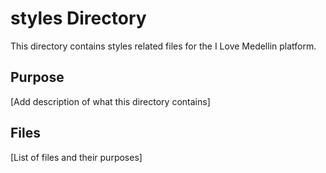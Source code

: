 # styles Directory

This directory contains styles related files for the I Love Medellin platform.

## Purpose

[Add description of what this directory contains]

## Files

[List of files and their purposes]
